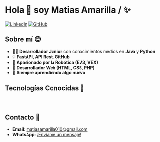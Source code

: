 # Hola 👋 soy Matias Amarilla /  ✨


[![LinkedIn](https://img.shields.io/badge/LinkedIn-Profile-blue)](https://www.linkedin.com/)
[![GitHub](https://img.shields.io/badge/GitHub-Follow-black)](https://github.com/Amarilla-Matias)

## Sobre mí 😊

- 👨‍💻 **Desarrollador Junior** con conocimientos medios en **Java** y **Python**
- 💡 **FastAPI, API Rest, GitHub**
- 🤖 **Apasionado por la Robótica (EV3, VEX)**
- 🎨 **Desarrollador Web (HTML, CSS, PHP)**
- 🧠 **Siempre aprendiendo algo nuevo**

## Tecnologías Conocidas 🎉

<p align="left">
  <img src="https://img.shields.io/badge/GIT-E34F26?style=flat-square&logo=git&logoColor=white" alt="" style="margin: 10px; box-shadow: 2px 2px 5px rgba(0, 0, 0, 0.3);">
  <img src="https://img.shields.io/badge/HTML5-E34F26?style=flat-square&logo=html5&logoColor=white" alt="" style="margin: 10px; box-shadow: 2px 2px 5px rgba(0, 0, 0, 0.3);">
  <img src="https://img.shields.io/badge/CSS3-1572B6?style=flat-square&logo=css3&logoColor=white" alt="" style="margin: 10px; box-shadow: 2px 2px 5px rgba(0, 0, 0, 0.3);">
  <img src="https://img.shields.io/badge/PHP-777BB4?style=flat-square&logo=php&logoColor=white" alt="" style="margin: 10px; box-shadow: 2px 2px 5px rgba(0, 0, 0, 0.3);">
  <img src="https://img.shields.io/badge/Python-3776AB?style=flat-square&logo=python&logoColor=white" alt="" style="margin: 10px; box-shadow: 2px 2px 5px rgba(0, 0, 0, 0.3);">
  <img src="https://img.shields.io/badge/Java-007396?style=flat-square&logo=java&logoColor=white" alt="" style="margin: 10px; box-shadow: 2px 2px 5px rgba(0, 0, 0, 0.3);">
</p>


## Contacto 📧
- **Email**: [matiasamarilla010@gmail.com](matiasamarilla010@gmail.com)
- **WhatsApp**: [¡Envíame un mensaje!](https://wa.me/+595976261200)

